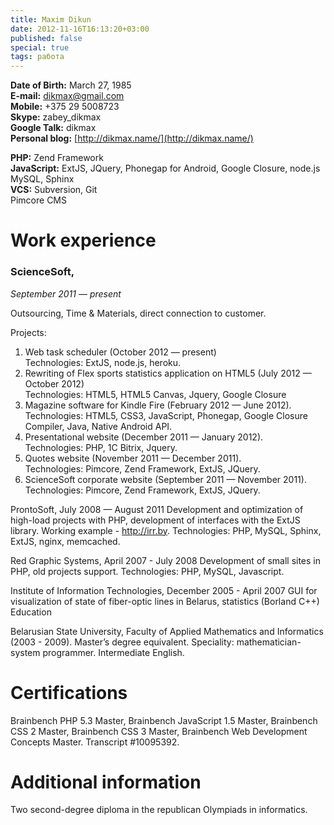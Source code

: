 ```yaml
---
title: Maxim Dikun
date: 2012-11-16T16:13:20+03:00
published: false
special: true
tags: работа
---
```


**Date of Birth:** March 27, 1985  
**E-mail:** [dikmax@gmail.com](mailto:dikmax@gmail.com)  
**Mobile:** +375 29 5008723  
**Skype:** zabey_dikmax  
**Google Talk:** dikmax  
**Personal blog:** [http://dikmax.name/](http://dikmax.name/)

**PHP:** Zend Framework  
**JavaScript:** ExtJS, JQuery, Phonegap for Android, Google Closure, node.js  
MySQL, Sphinx  
**VCS:** Subversion, Git  
Pimcore CMS

# Work experience

### ScienceSoft, 

*September 2011 — present*

Outsourcing, Time & Materials, direct connection to customer.

Projects:

1. Web task scheduler (October 2012 — present)  
Technologies: ExtJS, node.js, heroku.
2. Rewriting of Flex sports statistics application on HTML5 (July 2012 — October 2012)  
Technologies: HTML5, HTML5 Canvas, Jquery, Google Closure
3. Magazine software for Kindle Fire (February 2012 — June 2012).  
Technologies: HTML5, CSS3, JavaScript, Phonegap, Google Closure Compiler, Java, Native Android API.
4. Presentational website (December 2011 — January 2012).  
Technologies: PHP, 1C Bitrix, Jquery.
5. Quotes website (November 2011 — December 2011).  
Technologies: Pimcore, Zend Framework, ExtJS, JQuery.
6. ScienceSoft corporate website (September 2011 — November 2011).  
Technologies: Pimcore, Zend Framework, ExtJS, JQuery.

ProntoSoft, July 2008 — August 2011
Development and optimization of high-load projects with PHP, development of interfaces with the ExtJS library. Working example - http://irr.by.
Technologies: PHP, MySQL, Sphinx, ExtJS, nginx, memcached.

Red Graphic Systems, April 2007 - July 2008
Development of small sites in PHP, old projects support.
Technologies: PHP, MySQL, Javascript.

Institute of Information Technologies, December 2005 - April 2007
GUI for visualization of state of fiber-optic lines in Belarus, statistics (Borland C++)
Education

Belarusian State University, Faculty of Applied Mathematics and Informatics (2003 - 2009). Master’s degree equivalent. Speciality: mathematician-system programmer.
Intermediate English.

# Certifications

Brainbench PHP 5.3 Master, Brainbench JavaScript 1.5 Master, Brainbench CSS 2 Master, Brainbench CSS 3 Master, Brainbench Web Development Concepts Master. Transcript #10095392.

# Additional information

Two second-degree diploma in the republican Olympiads in informatics.